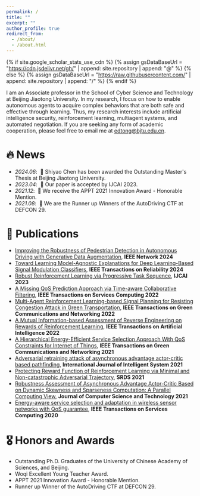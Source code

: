 ```yaml
---
permalink: /
title: ""
excerpt: ""
author_profile: true
redirect_from: 
  - /about/
  - /about.html
---
```


{% if site.google_scholar_stats_use_cdn %}
{% assign gsDataBaseUrl = "https://cdn.jsdelivr.net/gh/" | append: site.repository | append: "@" %}
{% else %}
{% assign gsDataBaseUrl = "https://raw.githubusercontent.com/" | append: site.repository | append: "/" %}
{% endif %}

<span class='anchor' id='about-me'></span>

I am an Associate professor in the School of Cyber Science and Technology at Beijing Jiaotong University. In my research, I focus on how to enable autonomous agents to acquire complex behaviors that are both safe and effective through learning. Thus, my research interests include artificial intelligence security, reinforcement learning, multiagent systems, and automated negotiation. If you are seeking any form of academic cooperation, please feel free to email me at <edtong@bjtu.edu.cn>.

# 🔥 News
- *2024.06*: &nbsp;🎉 Shiyao Chen has been awarded the Outstanding Master's Thesis at Beijing Jiaotong University. 
- *2023.04*: &nbsp;🎉 Our paper is accepted by IJCAI 2023.
- *2021.12*: &nbsp;🎉 We receive the APPT 2021 Innovation Award - Honorable Mention. 
- *2021.08*: &nbsp;🎉 We are the Runner up Winners of the AutoDriving CTF at DEFCON 29. 

# 📝 Publications 
- [Improving the Robustness of Pedestrian Detection in Autonomous Driving with Generative Data Augmentation](https://github.com), **IEEE Network 2024**
- [Toward Learning Model-Agnostic Explanations for Deep Learning-Based Signal Modulation Classifiers](https://github.com), **IEEE Transactions on Reliability 2024**
- [Robust Reinforcement Learning via Progressive Task Sequence](https://github.com), **IJCAI 2023**
- [A Missing QoS Prediction Approach via Time-aware Collaborative Filtering](https://github.com), **IEEE Transactions on Services Computing 2022**
- [Multi-Agent Reinforcement Learning-based Signal Planning for Resisting Congestion Attack in Green Transportation](https://github.com), **IEEE Transactions on Green Communications and Networking 2022**
- [A Mutual Information-based Assessment of Reverse Engineering on Rewards of Reinforcement Learning](https://github.com), **IEEE Transactions on Artificial Intelligence 2022**
- [A Hierarchical Energy-Efficient Service Selection Approach With QoS Constraints for Internet of Things](https://github.com), **IEEE Transactions on Green Communications and Networking 2021**
- [Adversarial retraining attack of asynchronous advantage actor-critic based pathfinding](https://github.com), **International Journal of Intelligent System 2021**
- [Protecting Reward Function of Reinforcement Learning via Minimal and Non-catastrophic Adversarial Trajectory](https://github.com), **SRDS 2021**
- [Robustness Assessment of Asynchronous Advantage Actor-Critic Based on Dynamic Skewness and Sparseness Computation: A Parallel Computing View](https://github.com), **Journal of Computer Science and Technology 2021**
- [Energy-aware service selection and adaptation in wireless sensor networks with QoS guarantee](https://github.com), **IEEE Transactions on Services Computing 2020**

# 🎖 Honors and Awards
- Outstanding Ph.D. Graduates of the University of Chinese Academy of Sciences, and Beijing.
- Woqi Excellent Young Teacher Award.
- APPT 2021 Innovation Award - Honorable Mention.
- Runner up Winner of the AutoDriving CTF at DEFCON 29.
